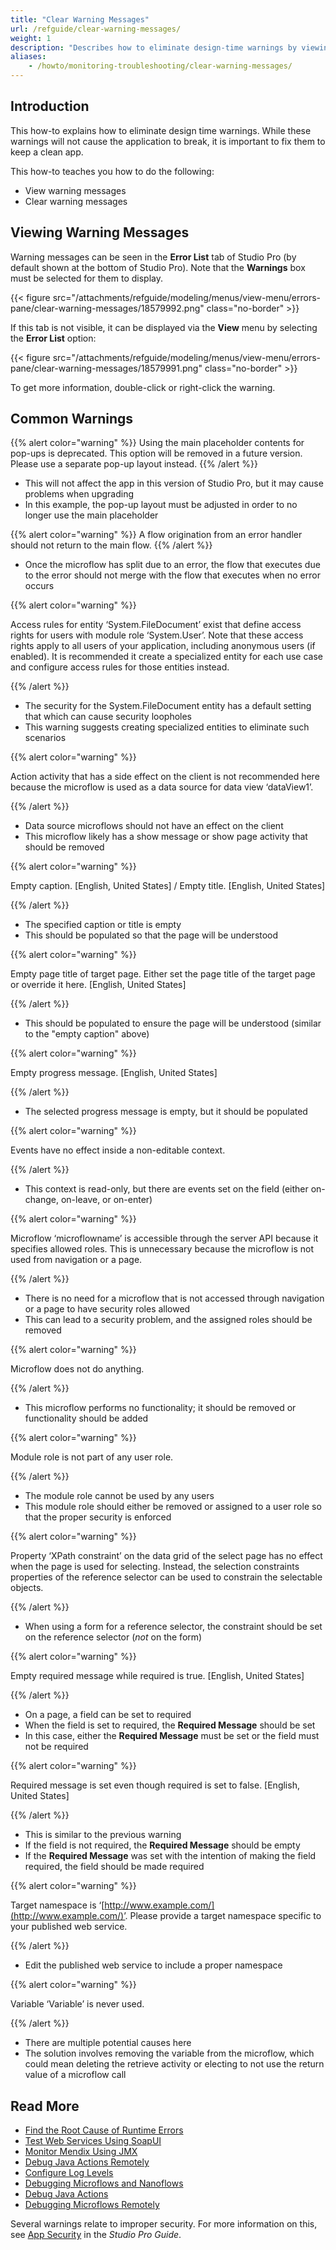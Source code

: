 ```yaml
---
title: "Clear Warning Messages"
url: /refguide/clear-warning-messages/
weight: 1
description: "Describes how to eliminate design-time warnings by viewing and clearing warning messages."
aliases: 
    - /howto/monitoring-troubleshooting/clear-warning-messages/
---
```


## Introduction

This how-to explains how to eliminate design time warnings. While these warnings will not cause the application to break, it is important to fix them to keep a clean app.

This how-to teaches you how to do the following:

* View warning messages
* Clear warning messages

## Viewing Warning Messages

Warning messages can be seen in the **Error List** tab of Studio Pro (by default shown at the bottom of Studio Pro). Note that the **Warnings** box must be selected for them to display.

{{< figure src="/attachments/refguide/modeling/menus/view-menu/errors-pane/clear-warning-messages/18579992.png" class="no-border" >}}

If this tab is not visible, it can be displayed via the **View** menu by selecting the **Error List** option:

{{< figure src="/attachments/refguide/modeling/menus/view-menu/errors-pane/clear-warning-messages/18579991.png" class="no-border" >}}

To get more information, double-click or right-click the warning.

## Common Warnings

{{% alert color="warning" %}}
Using the main placeholder contents for pop-ups is deprecated.  This option will be removed in a future version.  Please use a separate pop-up layout instead.
{{% /alert %}}

* This will not affect the app in this version of Studio Pro, but it may cause problems when upgrading
* In this example, the pop-up layout must be adjusted in order to no longer use the main placeholder

{{% alert color="warning" %}}
A flow origination from an error handler should not return to the main flow.
{{% /alert %}}

* Once the microflow has split due to an error, the flow that executes due to the error should not merge with the flow that executes when no error occurs

{{% alert color="warning" %}}

Access rules for entity ‘System.FileDocument’ exist that define access rights for users with module role ‘System.User’.  Note that these access rights apply to all users of your application, including anonymous users (if enabled).  It is recommended it create a specialized entity for each use case and configure access rules for those entities instead.

{{% /alert %}}

* The security for the System.FileDocument entity has a default setting that which can cause security loopholes
* This warning suggests creating specialized entities to eliminate such scenarios

{{% alert color="warning" %}}

Action activity that has a side effect on the client is not recommended here because the microflow is used as a data source for data view ‘dataView1’.

{{% /alert %}}

* Data source microflows should not have an effect on the client
* This microflow likely has a show message or show page activity that should be removed

{{% alert color="warning" %}}

Empty caption. [English, United States] / Empty title. [English, United States]

{{% /alert %}}

* The specified caption or title is empty
* This should be populated so that the page will be understood

{{% alert color="warning" %}}

Empty page title of target page.  Either set the page title of the target page or override it here. [English, United States]

{{% /alert %}}

* This should be populated to ensure the page will be understood (similar to the "empty caption" above)

{{% alert color="warning" %}}

Empty progress message. [English, United States]

{{% /alert %}}

* The selected progress message is empty, but it should be populated

{{% alert color="warning" %}}

Events have no effect inside a non-editable context.

{{% /alert %}}

* This context is read-only, but there are events set on the field (either on-change, on-leave, or on-enter) 

{{% alert color="warning" %}}

Microflow ‘microflowname’ is accessible through the server API because it specifies allowed roles. This is unnecessary because the microflow is not used from navigation or a page.

{{% /alert %}}

* There is no need for a microflow that is not accessed through navigation or a page to have security roles allowed
* This can lead to a security problem, and the assigned roles should be removed

{{% alert color="warning" %}}

Microflow does not do anything.

{{% /alert %}}

* This microflow performs no functionality; it should be removed or functionality should be added

{{% alert color="warning" %}}

Module role is not part of any user role.

{{% /alert %}}

* The module role cannot be used by any users
* This module role should either be removed or assigned to a user role so that the proper security is enforced

{{% alert color="warning" %}}

Property ‘XPath constraint’ on the data grid of the select page has no effect when the page is used for selecting.  Instead, the selection constraints properties of the reference selector can be used to constrain the selectable objects.

{{% /alert %}}

* When using a form for a reference selector, the constraint should be set on the reference selector (*not* on the form)

{{% alert color="warning" %}}

Empty required message while required is true. [English, United States]

{{% /alert %}}

* On a page, a field can be set to required
* When the field is set to required, the **Required Message** should be set
* In this case, either the **Required Message** must be set or the field must not be required

{{% alert color="warning" %}}

Required message is set even though required is set to false. [English, United States]

{{% /alert %}}

* This is similar to the previous warning
* If the field is not required, the **Required Message** should be empty
* If the **Required Message** was set with the intention of making the field required, the field should be made required

{{% alert color="warning" %}}

Target namespace is ‘[http://www.example.com/](http://www.example.com/)’.  Please provide a target namespace specific to your published web service.

{{% /alert %}}

* Edit the published web service to include a proper namespace

{{% alert color="warning" %}}

Variable ‘Variable’ is never used.

{{% /alert %}}

* There are multiple potential causes here
* The solution involves removing the variable from the microflow, which could mean deleting the retrieve activity or electing to not use the return value of a microflow call

## Read More

* [Find the Root Cause of Runtime Errors](/howto/monitoring-troubleshooting/finding-the-root-cause-of-runtime-errors/)
* [Test Web Services Using SoapUI](/howto/testing/testing-web-services-using-soapui/)
* [Monitor Mendix Using JMX](/howto/monitoring-troubleshooting/monitoring-mendix-using-jmx/)
* [Debug Java Actions Remotely](/howto/monitoring-troubleshooting/debug-java-actions-remotely/)
* [Configure Log Levels](/howto/monitoring-troubleshooting/log-levels/)
* [Debugging Microflows and Nanoflows](/refguide/debug-microflows-and-nanoflows/)
* [Debug Java Actions](/howto/monitoring-troubleshooting/debug-java-actions/)
* [Debugging Microflows Remotely](/refguide/debug-microflows-remotely/)

Several warnings relate to improper security. For more information on this, see [App Security](/refguide/app-security/) in the *Studio Pro Guide*.
